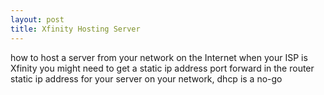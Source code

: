 ```yaml
---
layout: post
title: Xfinity Hosting Server
---
```


how to host a server from your network on the Internet when your ISP is Xfinity
you might need to get a static ip address
port forward in the router
static ip address for your server on your network, dhcp is a no-go
